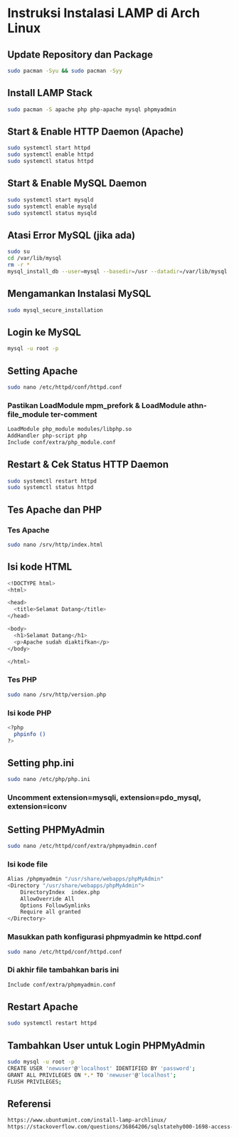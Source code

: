 # Instruksi Instalasi LAMP di Arch Linux

## Update Repository dan Package
```bash
sudo pacman -Syu && sudo pacman -Syy
```

## Install LAMP Stack
```bash
sudo pacman -S apache php php-apache mysql phpmyadmin
```
## Start & Enable HTTP Daemon (Apache)
```bash
sudo systemctl start httpd
sudo systemctl enable httpd
sudo systemctl status httpd
```

## Start & Enable MySQL Daemon
```bash
sudo systemctl start mysqld
sudo systemctl enable mysqld
sudo systemctl status mysqld
```

## Atasi Error MySQL (jika ada)
```bash
sudo su
cd /var/lib/mysql
rm -r *
mysql_install_db --user=mysql --basedir=/usr --datadir=/var/lib/mysql
```

## Mengamankan Instalasi MySQL
```bash
sudo mysql_secure_installation
```

## Login ke MySQL
```bash
mysql -u root -p
```

## Setting Apache
```bash
sudo nano /etc/httpd/conf/httpd.conf
```
### Pastikan LoadModule mpm_prefork & LoadModule athn-file_module ter-comment
```bash
LoadModule php_module modules/libphp.so
AddHandler php-script php
Include conf/extra/php_module.conf
```

## Restart & Cek Status HTTP Daemon
```bash
sudo systemctl restart httpd
sudo systemctl status httpd
```

## Tes Apache dan PHP
### Tes Apache
```bash
sudo nano /srv/http/index.html
```
## Isi kode HTML
```bash
<!DOCTYPE html>
<html>

<head>
  <title>Selamat Datang</title>
</head>

<body>
  <h1>Selamat Datang</h1>
  <p>Apache sudah diaktifkan</p>
</body>

</html>
```
### Tes PHP
```bash
sudo nano /srv/http/version.php
```
### Isi kode PHP
```bash
<?php
  phpinfo ()
?>
```

## Setting php.ini
```bash
sudo nano /etc/php/php.ini
```
### Uncomment extension=mysqli, extension=pdo_mysql, extension=iconv

## Setting PHPMyAdmin
```bash
sudo nano /etc/httpd/conf/extra/phpmyadmin.conf
```
### Isi kode file
```bash
Alias /phpmyadmin "/usr/share/webapps/phpMyAdmin"
<Directory "/usr/share/webapps/phpMyAdmin">
	DirectoryIndex  index.php
    AllowOverride All
    Options FollowSymlinks
    Require all granted
</Directory>
```
### Masukkan path konfigurasi phpmyadmin ke httpd.conf
```bash
sudo nano /etc/httpd/conf/httpd.conf
```
### Di akhir file tambahkan baris ini
```bash
Include conf/extra/phpmyadmin.conf
```

## Restart Apache
```bash
sudo systemctl restart httpd
```

## Tambahkan User untuk Login PHPMyAdmin
```bash
sudo mysql -u root -p
CREATE USER 'newuser'@'localhost' IDENTIFIED BY 'password';
GRANT ALL PRIVILEGES ON *.* TO 'newuser'@'localhost';
FLUSH PRIVILEGES;
```

## Referensi
```bash
https://www.ubuntumint.com/install-lamp-archlinux/
https://stackoverflow.com/questions/36864206/sqlstatehy000-1698-access-denied-for-user-rootlocalhost
```
